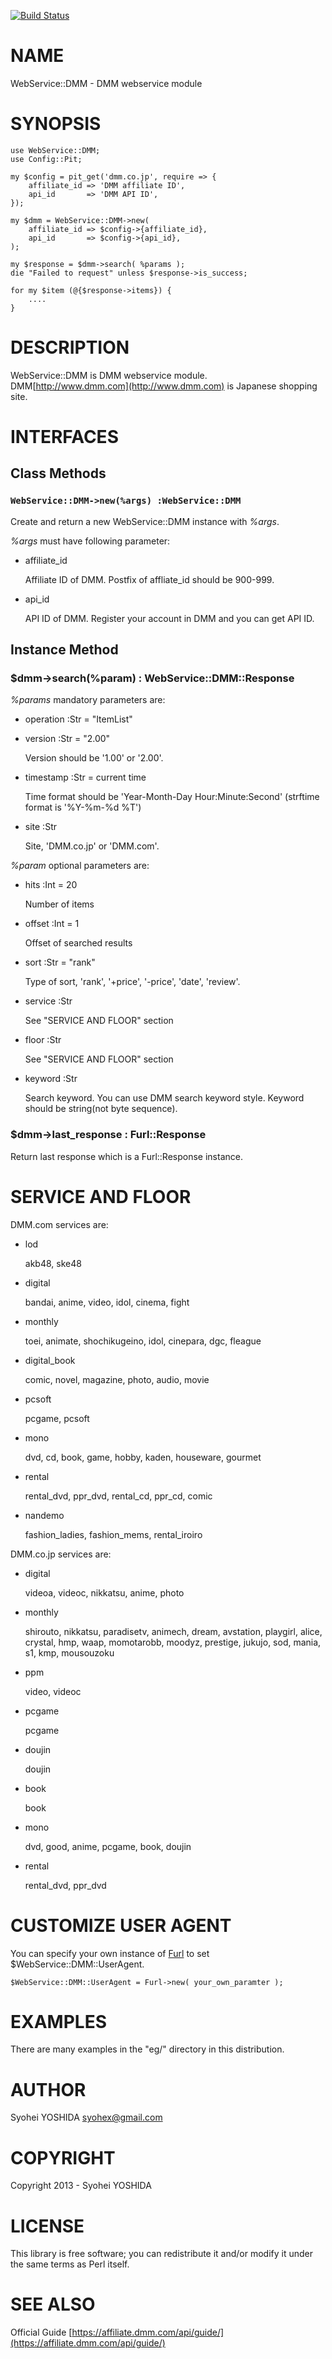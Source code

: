 [![Build Status](https://travis-ci.org/syohex/p5-WebService-DMM.png?branch=master)](https://travis-ci.org/syohex/p5-WebService-DMM)
# NAME

WebService::DMM - DMM webservice module

# SYNOPSIS

    use WebService::DMM;
    use Config::Pit;

    my $config = pit_get('dmm.co.jp', require => {
        affiliate_id => 'DMM affiliate ID',
        api_id       => 'DMM API ID',
    });

    my $dmm = WebService::DMM->new(
        affiliate_id => $config->{affiliate_id},
        api_id       => $config->{api_id},
    );

    my $response = $dmm->search( %params );
    die "Failed to request" unless $response->is_success;

    for my $item (@{$response->items}) {
        ....
    }

# DESCRIPTION

WebService::DMM is DMM webservice module.
DMM[http://www.dmm.com](http://www.dmm.com) is Japanese shopping site.

# INTERFACES

## Class Methods

### `WebService::DMM->new(%args) :WebService::DMM`

Create and return a new WebService::DMM instance with _%args_.

_%args_ must have following parameter:

- affiliate\_id

    Affiliate ID of DMM. Postfix of affliate\_id should be 900-999.

- api\_id

    API ID of DMM. Register your account in DMM and you can get API ID.

## Instance Method

### $dmm->search(%param) : WebService::DMM::Response

_%params_ mandatory parameters are:

- operation :Str = "ItemList"
- version :Str = "2.00"

    Version should be '1.00' or '2.00'.

- timestamp :Str = current time

    Time format should be 'Year-Month-Day Hour:Minute:Second'
    (strftime format is '%Y-%m-%d %T')

- site :Str

    Site, 'DMM.co.jp' or 'DMM.com'.

_%param_ optional parameters are:

- hits :Int = 20

    Number of items

- offset :Int = 1

    Offset of searched results

- sort :Str = "rank"

    Type of sort, 'rank', '+price', '-price', 'date', 'review'.

- service :Str

    See "SERVICE AND FLOOR" section

- floor :Str

    See "SERVICE AND FLOOR" section

- keyword :Str

    Search keyword. You can use DMM search keyword style.
    Keyword should be string(not byte sequence).

### $dmm->last\_response : Furl::Response

Return last response which is a Furl::Response instance.

# SERVICE AND FLOOR

DMM.com services are:

- lod

    akb48, ske48

- digital

    bandai, anime, video, idol, cinema, fight

- monthly

    toei, animate, shochikugeino, idol, cinepara, dgc, fleague

- digital\_book

    comic, novel, magazine, photo, audio, movie

- pcsoft

    pcgame, pcsoft

- mono

    dvd, cd, book, game, hobby, kaden, houseware, gourmet

- rental

    rental\_dvd, ppr\_dvd, rental\_cd, ppr\_cd, comic

- nandemo

    fashion\_ladies, fashion\_mems, rental\_iroiro

DMM.co.jp services are:

- digital

    videoa, videoc, nikkatsu, anime, photo

- monthly

    shirouto, nikkatsu, paradisetv, animech, dream, avstation, playgirl, alice,
    crystal, hmp, waap, momotarobb, moodyz, prestige, jukujo, sod, mania, s1, kmp,
    mousouzoku

- ppm

    video, videoc

- pcgame

    pcgame

- doujin

    doujin

- book

    book

- mono

    dvd, good, anime, pcgame, book, doujin

- rental

    rental\_dvd, ppr\_dvd

# CUSTOMIZE USER AGENT

You can specify your own instance of [Furl](https://metacpan.org/pod/Furl) to set $WebService::DMM::UserAgent.

    $WebService::DMM::UserAgent = Furl->new( your_own_paramter );

# EXAMPLES

There are many examples in the "eg/" directory in this distribution.

# AUTHOR

Syohei YOSHIDA <syohex@gmail.com>

# COPYRIGHT

Copyright 2013 - Syohei YOSHIDA

# LICENSE

This library is free software; you can redistribute it and/or modify
it under the same terms as Perl itself.

# SEE ALSO

Official Guide [https://affiliate.dmm.com/api/guide/](https://affiliate.dmm.com/api/guide/)
